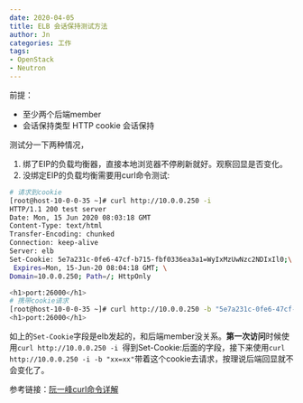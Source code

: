 ```yaml
---
date: 2020-04-05
title: ELB 会话保持测试方法
author: Jn
categories: 工作
tags: 
- OpenStack
- Neutron
---
```


前提：
* 至少两个后端member
* 会话保持类型 HTTP cookie 会话保持

测试分一下两种情况，
1. 绑了EIP的负载均衡器，直接本地浏览器不停刷新就好。观察回显是否变化。
2. 没绑定EIP的负载均衡需要用curl命令测试:

```bash
# 请求到cookie
[root@host-10-0-0-35 ~]# curl http://10.0.0.250 -i 
HTTP/1.1 200 test server
Date: Mon, 15 Jun 2020 08:03:18 GMT
Content-Type: text/html
Transfer-Encoding: chunked
Connection: keep-alive
Server: elb
Set-Cookie: 5e7a231c-0fe6-47cf-b715-fbf0336ea3a1=WyIxMzUwNzc2NDIxIl0;\
 Expires=Mon, 15-Jun-20 08:04:18 GMT; \
Domain=10.0.0.250; Path=/; HttpOnly

<h1>port:26000</h1>
# 携带cookie请求
[root@host-10-0-0-35 ~]# curl http://10.0.0.250 -b "5e7a231c-0fe6-47cf-b715-fbf0336ea3a1=WyIxMzUwNzc2NDIxIl0"
<h1>port:26000</h1>
```
如上的`Set-Cookie`字段是elb发起的，和后端member没关系。**第一次访问**时候使用`curl http://10.0.0.250 -i `得到Set-Cookie:后面的字段，接下来使用`curl http://10.0.0.250 -i -b "xx=xx"`带着这个cookie去请求，按理说后端回显就不会变化了。

参考链接：[阮一峰curl命令详解](http://www.ruanyifeng.com/blog/2019/09/curl-reference.html)
